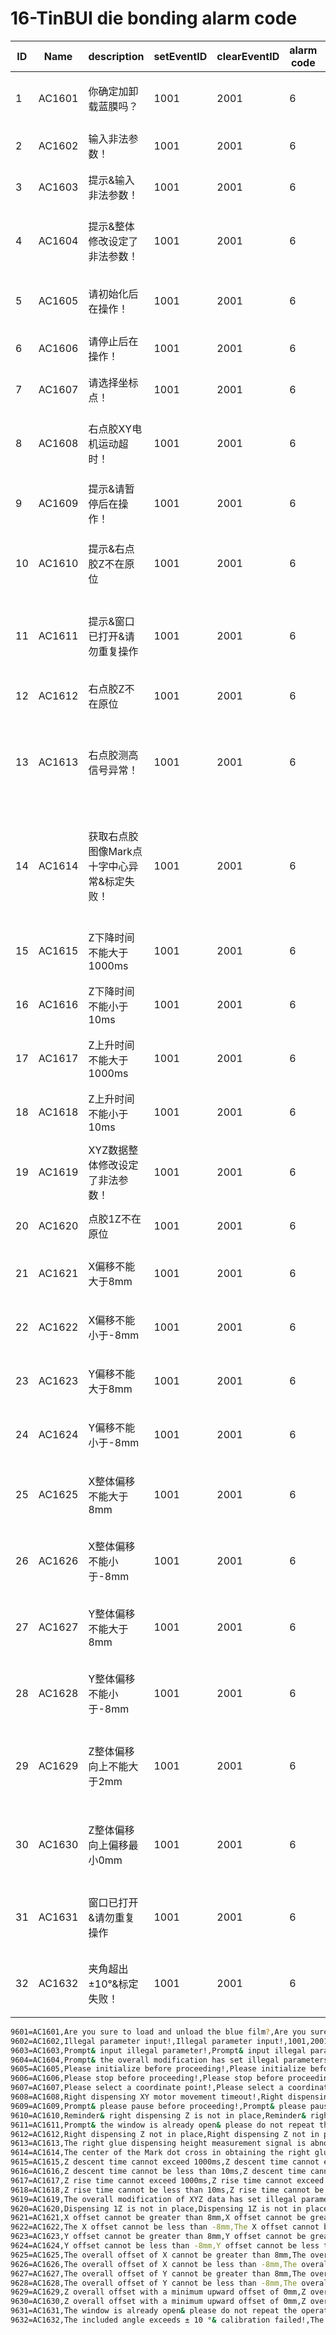 # 16-TinBUI die bonding alarm code

| ID   | Name   | description                                           | setEventID | clearEventID | alarm code | Text                                                   |
| ---- | ------ | ----------------------------------------------------- | ---------- | ------------ | ---------- | ------------------------------------------------------ |
| 1    | AC1601 | 你确定加卸载蓝膜吗？                                | 1001       | 2001         | 6          | Are you sure to load and unload the blue film?        |
| 2    | AC1602 | 输入非法参数！                                       | 1001       | 2001         | 6          | Illegal parameter input!                               |
| 3    | AC1603 | 提示&输入非法参数！                                 | 1001       | 2001         | 6          | Prompt& input illegal parameter!                      |
| 4    | AC1604 | 提示&整体修改设定了非法参数！                       | 1001       | 2001         | 6          | Prompt& the overall modification has set illegal parameters |
| 5    | AC1605 | 请初始化后在操作！                                   | 1001       | 2001         | 6          | Please initialize before proceeding!                  |
| 6    | AC1606 | 请停止后在操作！                                     | 1001       | 2001         | 6          | Please stop before proceeding!                        |
| 7    | AC1607 | 请选择坐标点！                                       | 1001       | 2001         | 6          | Please select a coordinate point!                     |
| 8    | AC1608 | 右点胶XY电机运动超时！                               | 1001       | 2001         | 6          | Right dispensing XY motor movement timeout!           |
| 9    | AC1609 | 提示&请暂停后在操作！                               | 1001       | 2001         | 6          | Prompt& please pause before proceeding!               |
| 10   | AC1610 | 提示&右点胶Z不在原位                                | 1001       | 2001         | 6          | Reminder& right dispensing Z is not in place          |
| 11   | AC1611 | 提示&窗口已打开&请勿重复操作                     | 1001       | 2001         | 6          | Prompt& the window is already open& please do not repeat the operation |
| 12   | AC1612 | 右点胶Z不在原位                                     | 1001       | 2001         | 6          | Right dispensing Z not in place                       |
| 13   | AC1613 | 右点胶测高信号异常！                                 | 1001       | 2001         | 6          | The right glue dispensing height measurement signal is abnormal! |
| 14   | AC1614 | 获取右点胶图像Mark点十字中心异常&标定失败！         | 1001       | 2001         | 6          | The center of the Mark dot cross in obtaining the right glue image is abnormal& calibration failed! |
| 15   | AC1615 | Z下降时间不能大于1000ms                            | 1001       | 2001         | 6          | Z descent time cannot exceed 1000ms                   |
| 16   | AC1616 | Z下降时间不能小于10ms                              | 1001       | 2001         | 6          | Z descent time cannot be less than 10ms               |
| 17   | AC1617 | Z上升时间不能大于1000ms                            | 1001       | 2001         | 6          | Z rise time cannot exceed 1000ms                      |
| 18   | AC1618 | Z上升时间不能小于10ms                              | 1001       | 2001         | 6          | Z rise time cannot be less than 10ms                  |
| 19   | AC1619 | XYZ数据整体修改设定了非法参数！                     | 1001       | 2001         | 6          | The overall modification of XYZ data has set illegal parameters! |
| 20   | AC1620 | 点胶1Z不在原位                                     | 1001       | 2001         | 6          | Dispensing 1Z is not in place                         |
| 21   | AC1621 | X偏移不能大于8mm                                   | 1001       | 2001         | 6          | X offset cannot be greater than 8mm                   |
| 22   | AC1622 | X偏移不能小于-8mm                                  | 1001       | 2001         | 6          | The X offset cannot be less than -8mm                 |
| 23   | AC1623 | Y偏移不能大于8mm                                   | 1001       | 2001         | 6          | Y offset cannot be greater than 8mm                   |
| 24   | AC1624 | Y偏移不能小于-8mm                                  | 1001       | 2001         | 6          | Y offset cannot be less than -8mm                     |
| 25   | AC1625 | X整体偏移不能大于8mm                               | 1001       | 2001         | 6          | The overall offset of X cannot be greater than 8mm    |
| 26   | AC1626 | X整体偏移不能小于-8mm                              | 1001       | 2001         | 6          | The overall offset of X cannot be less than -8mm      |
| 27   | AC1627 | Y整体偏移不能大于8mm                               | 1001       | 2001         | 6          | The overall offset of Y cannot be greater than 8mm    |
| 28   | AC1628 | Y整体偏移不能小于-8mm                              | 1001       | 2001         | 6          | The overall offset of Y cannot be less than -8mm      |
| 29   | AC1629 | Z整体偏移向上不能大于2mm                           | 1001       | 2001         | 6          | Z overall offset with a minimum upward offset of 0mm |
| 30   | AC1630 | Z整体偏移向上偏移最小0mm                           | 1001       | 2001         | 6          | Z overall offset with a minimum upward offset of 0mm |
| 31   | AC1631 | 窗口已打开&请勿重复操作                           | 1001       | 2001         | 6          | The window is already open& please do not repeat the operation |
| 32   | AC1632 | 夹角超出±10°&标定失败！                           | 1001       | 2001         | 6          | The included angle exceeds ± 10 °& calibration failed! |



```sh
9601=AC1601,Are you sure to load and unload the blue film?,Are you sure to load and unload the blue film?,1001,2001,6,
9602=AC1602,Illegal parameter input!,Illegal parameter input!,1001,2001,6,
9603=AC1603,Prompt& input illegal parameter!,Prompt& input illegal parameter!,1001,2001,6,
9604=AC1604,Prompt& the overall modification has set illegal parameters,Prompt& the overall modification has set illegal parameters,1001,2001,6,
9605=AC1605,Please initialize before proceeding!,Please initialize before proceeding!,1001,2001,6,
9606=AC1606,Please stop before proceeding!,Please stop before proceeding!,1001,2001,6,
9607=AC1607,Please select a coordinate point!,Please select a coordinate point!,1001,2001,6,
9608=AC1608,Right dispensing XY motor movement timeout!,Right dispensing XY motor movement timeout!,1001,2001,6,
9609=AC1609,Prompt& please pause before proceeding!,Prompt& please pause before proceeding!,1001,2001,6,
9610=AC1610,Reminder& right dispensing Z is not in place,Reminder& right dispensing Z is not in place,1001,2001,6,
9611=AC1611,Prompt& the window is already open& please do not repeat the operation,Prompt& the window is already open& please do not repeat the operation,1001,2001,6,
9612=AC1612,Right dispensing Z not in place,Right dispensing Z not in place,1001,2001,6,
9613=AC1613,The right glue dispensing height measurement signal is abnormal!,The right glue dispensing height measurement signal is abnormal!,1001,2001,6,
9614=AC1614,The center of the Mark dot cross in obtaining the right glue image is abnormal& calibration failed!,The center of the Mark dot cross in obtaining the right glue image is abnormal& calibration failed!,1001,2001,6,
9615=AC1615,Z descent time cannot exceed 1000ms,Z descent time cannot exceed 1000ms,1001,2001,6,
9616=AC1616,Z descent time cannot be less than 10ms,Z descent time cannot be less than 10ms,1001,2001,6,
9617=AC1617,Z rise time cannot exceed 1000ms,Z rise time cannot exceed 1000ms,1001,2001,6,
9618=AC1618,Z rise time cannot be less than 10ms,Z rise time cannot be less than 10ms,1001,2001,6,
9619=AC1619,The overall modification of XYZ data has set illegal parameters!,The overall modification of XYZ data has set illegal parameters!,1001,2001,6,
9620=AC1620,Dispensing 1Z is not in place,Dispensing 1Z is not in place,1001,2001,6,
9621=AC1621,X offset cannot be greater than 8mm,X offset cannot be greater than 8mm,1001,2001,6,
9622=AC1622,The X offset cannot be less than -8mm,The X offset cannot be less than -8mm,1001,2001,6,
9623=AC1623,Y offset cannot be greater than 8mm,Y offset cannot be greater than 8mm,1001,2001,6,
9624=AC1624,Y offset cannot be less than -8mm,Y offset cannot be less than -8mm,1001,2001,6,
9625=AC1625,The overall offset of X cannot be greater than 8mm,The overall offset of X cannot be greater than 8mm,1001,2001,6,
9626=AC1626,The overall offset of X cannot be less than -8mm,The overall offset of X cannot be less than -8mm,1001,2001,6,
9627=AC1627,The overall offset of Y cannot be greater than 8mm,The overall offset of Y cannot be greater than 8mm,1001,2001,6,
9628=AC1628,The overall offset of Y cannot be less than -8mm,The overall offset of Y cannot be less than -8mm,1001,2001,6,
9629=AC1629,Z overall offset with a minimum upward offset of 0mm,Z overall offset with a minimum upward offset of 0mm,1001,2001,6,
9630=AC1630,Z overall offset with a minimum upward offset of 0mm,Z overall offset with a minimum upward offset of 0mm,1001,2001,6,
9631=AC1631,The window is already open& please do not repeat the operation,The window is already open& please do not repeat the operation,1001,2001,6,
9632=AC1632,The included angle exceeds ± 10 °& calibration failed!,The included angle exceeds ± 10 °& calibration failed!,1001,2001,6,
```